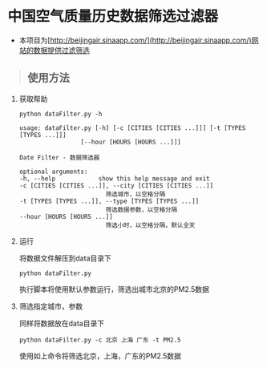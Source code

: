 # 中国空气质量历史数据筛选过滤器

* 本项目为[http://beijingair.sinaapp.com/](http://beijingair.sinaapp.com/)网站的数据提供过滤筛选

>## 使用方法

1. 获取帮助

    ```
    python dataFilter.py -h

    usage: dataFilter.py [-h] [-c [CITIES [CITIES ...]]] [-t [TYPES [TYPES ...]]]
                     [--hour [HOURS [HOURS ...]]]

    Date Filter - 数据筛选器

    optional arguments:
    -h, --help            show this help message and exit
    -c [CITIES [CITIES ...]], --city [CITIES [CITIES ...]]
                            筛选城市，以空格分隔
    -t [TYPES [TYPES ...]], --type [TYPES [TYPES ...]]
                            筛选数据参数，以空格分隔
    --hour [HOURS [HOURS ...]]
                            筛选小时，以空格分隔，默认全天
    ```

1. 运行

    将数据文件解压到data目录下
    ```
    python dataFilter.py
    ```
    执行脚本将使用默认参数运行，筛选出城市北京的PM2.5数据

1. 筛选指定城市，参数

    同样将数据放在data目录下

    ```
    python dataFilter.py -c 北京 上海 广东 -t PM2.5
    ```

    使用如上命令将筛选北京，上海，广东的PM2.5数据

